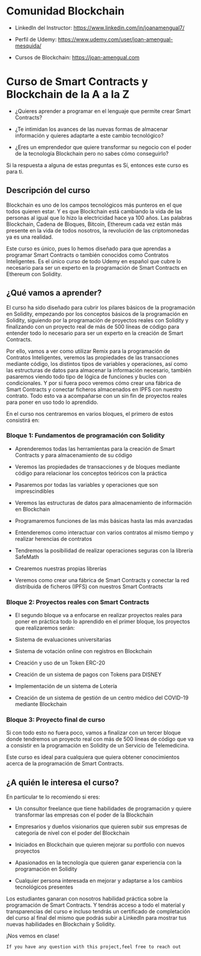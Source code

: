 # Comunidad Blockchain

* LinkedIn del Instructor: https://www.linkedin.com/in/joanamengual7/

* Perfil de Udemy: https://www.udemy.com/user/joan-amengual-mesquida/

* Cursos de Blockchain: https://joan-amengual.com

# Curso de Smart Contracts y Blockchain de la A a la Z

* ¿Quieres aprender a programar en el lenguaje que permite crear Smart Contracts?

* ¿Te intimidan los avances de las nuevas formas de almacenar información y quieres adaptarte a este cambio tecnológico?

* ¿Eres un emprendedor que quiere transformar su negocio con el poder de la tecnología Blockchain pero no sabes cómo conseguirlo?

Si la respuesta a alguna de estas preguntas es Sí, entonces este curso es para ti.

## Descripción del curso 

Blockchain es uno de los campos tecnológicos más punteros en el que todos quieren estar. Y es que Blockchain está cambiando la vida de las personas al igual que lo hizo la electricidad hace ya 100 años. Las palabras Blockchain, Cadena de Bloques, Bitcoin, Ethereum cada vez están más presente en la vida de todos nosotros, la revolución de las criptomonedas ya es una realidad.

Este curso es único, pues lo hemos diseñado para que aprendas a programar Smart Contracts o también conocidos como Contratos Inteligentes. Es el único curso de todo Udemy en español que cubre lo necesario para ser un experto en la programación de Smart Contracts en Ethereum con Solidity.

## ¿Qué vamos a aprender?

El curso ha sido diseñado para cubrir los pilares básicos de la programación en Solidity, empezando por los conceptos básicos de la programación en Solidity, siguiendo por la programación de proyectos reales con Solidity y finalizando con un proyecto real de más de 500 líneas de código para entender todo lo necesario para ser un experto en la creación de Smart Contracts.

Por ello, vamos a ver como utilizar Remix para la programación de Contratos Inteligentes, veremos las propiedades de las transacciones mediante código, los distintos tipos de variables y operaciones, así como las estructuras de datos para almacenar la información necesario, también pasaremos viendo todo tipo de lógica de funciones y bucles con condicionales. Y por si fuera poco veremos cómo crear una fábrica de Smart Contracts y conectar ficheros almacenados en IPFS con nuestro contrato. Todo esto va a acompañarse con un sin fin de proyectos reales para poner en uso todo lo aprendido.

En el curso nos centraremos en varios bloques, el primero de estos consistirá en:

### Bloque 1: Fundamentos de programación con Solidity 

* Aprenderemos todas las herramientas para la creación de Smart Contracts y para almacenamiento de su código

* Veremos las propiedades de transacciones y de bloques mediante código para relacionar los conceptos teóricos con la práctica

* Pasaremos por todas las variables y operaciones que son imprescindibles

* Veremos las estructuras de datos para almacenamiento de información en Blockchain

* Programaremos funciones de las más básicas hasta las más avanzadas

* Entenderemos como interactuar con varios contratos al mismo tiempo y realizar herencias de contratos

* Tendremos la posibilidad de realizar operaciones seguras con la librería SafeMath

* Crearemos nuestras propias librerías

* Veremos como crear una fábrica de Smart Contracts y conectar la red distribuida de ficheros (IPFS) con nuestros Smart Contracts

### Bloque 2: Proyectos reales con Smart Contracts

* El segundo bloque va a enfocarse en realizar proyectos reales para poner en práctica todo lo aprendido en el primer bloque, los proyectos que realizaremos serán:

* Sistema de evaluaciones universitarias

* Sistema de votación online con registros en Blockchain

* Creación y uso de un Token ERC-20

* Creación de un sistema de pagos con Tokens para DISNEY

* Implementación de un sistema de Lotería

* Creación de un sistema de gestión de un centro médico del COVID-19 mediante Blockchain

### Bloque 3: Proyecto final de curso

Si con todo esto no fuera poco, vamos a finalizar con un tercer bloque donde tendremos un proyecto real con más de 500 líneas de código que va a consistir en la programación en Solidity de un Servicio de Telemedicina.

Este curso es ideal para cualquiera que quiera obtener conocimientos acerca de la programación de Smart Contracts.

## ¿A quién le interesa el curso?

En particular te lo recomiendo si eres:

- Un consultor freelance que tiene habilidades de programación y quiere transformar las empresas con el poder de la Blockchain

- Empresarios y dueños visionarios que quieren subir sus empresas de categoría de nivel con el poder del Blockchain

- Iniciados en Blockchain que quieren mejorar su portfolio con nuevos proyectos

- Apasionados en la tecnología que quieren ganar experiencia con la programación en Solidity

- Cualquier persona interesada en mejorar y adaptarse a los cambios tecnológicos presentes

Los estudiantes ganaran con nosotros habilidad práctica sobre la programación de Smart Contracts. Y tendrás acceso a todo el material y transparencias del curso e incluso tendrás un certificado de completación del curso al final del mismo que podrás subir a LinkedIn para mostrar tus nuevas habilidades en Blockchain y Solidity.

¡Nos vemos en clase!


`If you have any question with this project,feel free to reach out`
